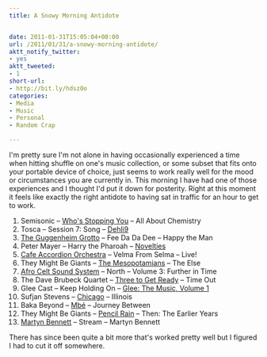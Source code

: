 ```yaml
---
title: A Snowy Morning Antidote


date: 2011-01-31T15:05:04+00:00
url: /2011/01/31/a-snowy-morning-antidote/
aktt_notify_twitter:
- yes
aktt_tweeted:
- 1
short-url:
- http://bit.ly/hdsz0o
categories:
- Media
- Music
- Personal
- Random Crap

---
```

<div class='microid-mailto+http:sha1:d0755b0c246b36862f1c73f7872482869aeb9ed3'>

I'm pretty sure I'm not alone in having occasionally experienced a time when hitting shuffle on one's music collection, or some subset that fits onto your portable device of choice, just seems to work really well for the mood or circumstances you are currently in. This morning I have had one of those experiences and I thought I'd put it down for posterity. Right at this moment it feels like exactly the right antidote to having sat in traffic for an hour to get to work.


<ol>
<li>
Semisonic &#8211; <a href="http://www.bing.com/music/songs/search?q=Semisonic+who's+stopping+you">Who's Stopping You</a> &#8211; All About Chemistry
</li>
<li>
Tosca &#8211; Session 7: Song &#8211; <a href="http://www.bing.com/music/albums/detail?q=Tosca+Dehli9&#038;albumID=C5FE5600-0100-11DB-89CA-0019B92A3933">Dehli9</a>
</li>
<li>
<a href="http://www.guggenheimgrotto.com/">The Guggenheim Grotto</a> &#8211; Fee Da Da Dee &#8211; Happy the Man
</li>
<li>
Peter Mayer &#8211; Harry the Pharoah &#8211; <a href="http://www.bing.com/music/albums/detail?q=Peter+Mayer+Novelties&#038;albumID=DF470A02-0100-11DB-89CA-0019B92A3933&#038;FORM=DTPMUO">Novelties</a>
</li>
<li>
<a href="http://cafeaccordion.com/">Cafe Accordion Orchestra</a> &#8211; Velma From Selma &#8211; Live!
</li>
<li>
They Might Be Giants &#8211; <a href="http://www.bing.com/music/songs/search?q=They+Might+Be+Giants+The+Mesopotamians&#038;qpvt=they+might+be+giants+the+mesopotamians">The Mesopotamians</a> &#8211; The Else
</li>
<li>
<a href="http://afroceltsoundsystem.net/">Afro Celt Sound System</a> &#8211; North &#8211; Volume 3: Further in Time
</li>
<li>
The Dave Brubeck Quartet &#8211; <a href="http://www.bing.com/music/songs/search?q=Dave+Brubeck+Three+To+Get+Ready&#038;qpvt=Dave+Brubeck+Three+to+Get+Ready">Three to Get Ready</a> &#8211; Time Out
</li>
<li>
Glee Cast &#8211; Keep Holding On &#8211; <a href="http://www.bing.com/music/songs/search?q=glee+the+music+vol+1&#038;go=&#038;form=VBREQY&#038;qs=AS&#038;sk=AS3&#038;pq=glee+the+music&#038;sp=4&#038;sc=8-14">Glee: The Music, Volume 1</a>
</li>
<li>
Sufjan Stevens &#8211; <a href="http://www.bing.com/music/songs/search?q=Sufjan+Stevens+Chicago&#038;go=&#038;form=VBREQY&#038;qs=n&#038;sk=&#038;sc=7-22">Chicago</a> &#8211; Illinois
</li>
<li>
Baka Beyond &#8211; <a href="http://www.bing.com/music/songs/search?q=Baka+Beyond+-+Mb%C3%A9&#038;go=&#038;form=VBREQY&#038;qs=n&#038;sk=&#038;sc=1-17">Mbé</a> &#8211; Journey Between
</li>
<li>
They Might Be Giants &#8211; <a href="http://www.bing.com/music/songs/search?q=They+Might+Be+Giants+-+Pencil+Rain&#038;go=&#038;form=DTPMUS&#038;qs=n&#038;sk=">Pencil Rain</a> &#8211; Then: The Earlier Years
</li>
<li>
<a href="http://martynbennett.com/">Martyn Bennett</a> &#8211; Stream &#8211; Martyn Bennett
</li>
</ol>


There has since been quite a bit more that's worked pretty well but I figured I had to cut it off somewhere.


